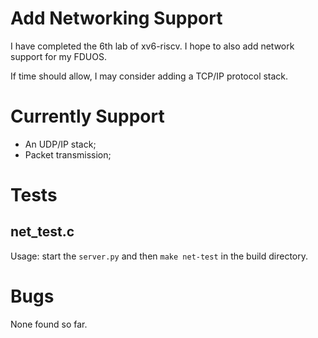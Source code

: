 # Add Networking Support

I have completed the 6th lab of xv6-riscv. I hope to
also add network support for my FDUOS.

If time should allow, I may consider adding a TCP/IP protocol
stack.

# Currently Support

<ul>
    <li> An UDP/IP stack; </li>
    <li> Packet transmission; </li>
</ul>

# Tests

## net_test.c

Usage: start the `server.py` and then `make net-test` in the build directory.

# Bugs

None found so far.
